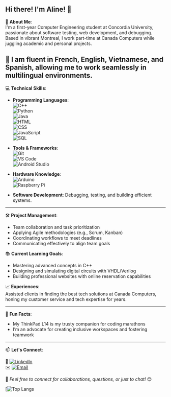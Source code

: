 ## Hi there! I'm Aline! 👋

🚀 **About Me**:  
I'm a first-year Computer Engineering student at Concordia University, passionate about software testing, web development, and debugging. Based in vibrant Montreal, I work part-time at Canada Computers while juggling academic and personal projects.  

💬 I am fluent in **French**, **English**, **Vietnamese,** and **Spanish**, allowing me to work seamlessly in multilingual environments.  
---

💻 **Technical Skills**:

- **Programming Languages**:  
  ![C++](https://img.shields.io/badge/C++-00599C?style=flat-square&logo=c%2B%2B&logoColor=white)  
  ![Python](https://img.shields.io/badge/Python-3776AB?style=flat-square&logo=python&logoColor=white)  
  ![Java](https://img.shields.io/badge/Java-007396?style=flat-square&logo=java&logoColor=white)  
  ![HTML](https://img.shields.io/badge/HTML5-E34F26?style=flat-square&logo=html5&logoColor=white)  
  ![CSS](https://img.shields.io/badge/CSS3-1572B6?style=flat-square&logo=css3&logoColor=white)  
  ![JavaScript](https://img.shields.io/badge/JavaScript-F7DF1E?style=flat-square&logo=javascript&logoColor=black)  
  ![SQL](https://img.shields.io/badge/SQL-003B57?style=flat-square&logo=postgresql&logoColor=white)

- **Tools & Frameworks**:  
  ![Git](https://img.shields.io/badge/Git-F05032?style=flat-square&logo=git&logoColor=white)  
  ![VS Code](https://img.shields.io/badge/VS%20Code-0078D4?style=flat-square&logo=visualstudiocode&logoColor=white)  
  ![Android Studio](https://img.shields.io/badge/Android_Studio-3DDC84?style=flat-square&logo=androidstudio&logoColor=white)

- **Hardware Knowledge**:  
  ![Arduino](https://img.shields.io/badge/Arduino-00979D?style=flat-square&logo=arduino&logoColor=white)  
  ![Raspberry Pi](https://img.shields.io/badge/Raspberry%20Pi-A22846?style=flat-square&logo=raspberrypi&logoColor=white)

- **Software Development**: Debugging, testing, and building efficient systems.

---

🛠️ **Project Management**:  
- Team collaboration and task prioritization  
- Applying Agile methodologies (e.g., Scrum, Kanban)  
- Coordinating workflows to meet deadlines  
- Communicating effectively to align team goals

📚 **Current Learning Goals**:  
- Mastering advanced concepts in C++  
- Designing and simulating digital circuits with VHDL/Verilog  
- Building professional websites with online reservation capabilities  

📈 **Experiences**:  
Assisted clients in finding the best tech solutions at Canada Computers, honing my customer service and tech expertise for years.

---

🌟 **Fun Facts**:  
- My ThinkPad L14 is my trusty companion for coding marathons  
- I’m an advocate for creating inclusive workspaces and fostering teamwork  

---

📫 **Let's Connect**:

💼 [![LinkedIn](https://img.shields.io/badge/LinkedIn-0077B5?style=flat-square&logo=linkedin&logoColor=white)](https://www.linkedin.com/in/alinesec/)  
✉️ [![Email](https://img.shields.io/badge/Email-D14836?style=flat-square&logo=gmail&logoColor=white)](mailto:sec.aline99@gmail.com)  

🌟 *Feel free to connect for collaborations, questions, or just to chat!* 😊

[![Top Langs](https://github-readme-stats.vercel.app/api/top-langs/?username=alinesec&theme=tokyonight&count_private=true)
<!--
**alinesec/alinesec** is a ✨ _special_ ✨ repository because its `README.md` (this file) appears on your GitHub profile.

Here are some ideas to get you started:

- 🔭 I’m currently working on ...
- 🌱 I’m currently learning ...
- 👯 I’m looking to collaborate on ...
- 🤔 I’m looking for help with ...
- 💬 Ask me about ...
- 📫 How to reach me: ...
- 😄 Pronouns: ...
- ⚡ Fun fact: ...
-->
